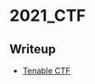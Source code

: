 # 2021_CTF

## Writeup
+ [Tenable CTF](https://github.com/white-l0tus/2021_CTF/blob/main/Tenable/README.md)
